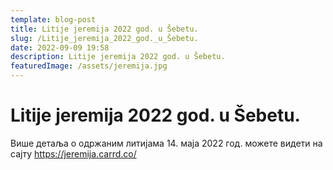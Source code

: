 ```yaml
---
template: blog-post
title: Litije jeremija 2022 god. u Šebetu.
slug: /Litije_jeremija_2022_god._u_Šebetu.
date: 2022-09-09 19:58
description: Litije jeremija 2022 god. u Šebetu.
featuredImage: /assets/jeremija.jpg
---
```

# Litije jeremija 2022 god. u Šebetu.

Више детаља о одржаним литијама 14. маја 2022 год. можете видети на сајту <https://jeremija.carrd.co/>